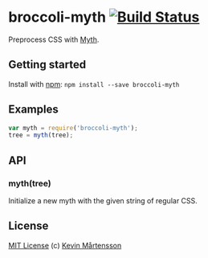 # broccoli-myth [![Build Status](https://travis-ci.org/kevva/broccoli-myth.png?branch=master)](http://travis-ci.org/kevva/broccoli-myth)

Preprocess CSS with [Myth](https://github.com/segmentio/myth).

## Getting started

Install with [npm](https://npmjs.org/package/broccoli-myth): `npm install --save broccoli-myth`

## Examples

```js
var myth = require('broccoli-myth');
tree = myth(tree);
```

## API

### myth(tree)

Initialize a new myth with the given string of regular CSS.

## License

[MIT License](http://en.wikipedia.org/wiki/MIT_License) (c) [Kevin Mårtensson](https://github.com/kevva)
